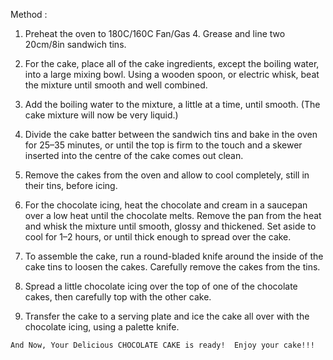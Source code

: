 Method :
  1. Preheat the oven to 180C/160C Fan/Gas 4. Grease and line two 20cm/8in sandwich tins.

  2. For the cake, place all of the cake ingredients, except the boiling water, into a large mixing bowl. Using a wooden spoon, or      electric whisk, beat the mixture until smooth and well combined.

  3. Add the boiling water to the mixture, a little at a time, until smooth. (The cake mixture will now be very liquid.)

  4. Divide the cake batter between the sandwich tins and bake in the oven for 25–35 minutes, or until the top is firm to the touch and a skewer inserted into the centre of the cake comes out clean.

  5. Remove the cakes from the oven and allow to cool completely, still in their tins, before icing.

  6. For the chocolate icing, heat the chocolate and cream in a saucepan over a low heat until the chocolate melts. Remove the pan from the heat and whisk the mixture until smooth, glossy and thickened. Set aside to cool for 1–2 hours, or until thick enough to spread over the cake.

  7. To assemble the cake, run a round-bladed knife around the inside of the cake tins to loosen the cakes. Carefully remove the cakes from the tins.

  8. Spread a little chocolate icing over the top of one of the chocolate cakes, then carefully top with the other cake.

  9. Transfer the cake to a serving plate and ice the cake all over with the chocolate icing, using a palette knife.

    And Now, Your Delicious CHOCOLATE CAKE is ready!  Enjoy your cake!!!


